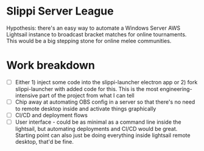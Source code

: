 # Slippi Server League
Hypothesis: there's an easy way to automate a Windows Server AWS Lightsail instance to broadcast bracket matches for online tournaments. This would be a big stepping stone for online melee communities.

# Work breakdown
- [ ] Either 1) inject some code into the slippi-launcher electron app or 2) fork slippi-launcher with added code for this. This is the most engineering-intensive part of the project from what I can tell
- [ ] Chip away at automating OBS config in a server so that there's no need to remote desktop inside and activate things graphically
- [ ] CI/CD and deployment flows
- [ ] User interface - could be as minimal as a command line inside the lightsail, but automating deployments and CI/CD would be great. Starting point can also just be doing everything inside lightsail remote desktop, that'd be fine.

